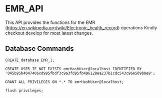 # EMR_API

This API provides the functions for the EMR (https://en.wikipedia.org/wiki/Electronic_health_record) operations
Kindly checkout develop for most latest changes.

## Database Commands

```
CREATE database EMR_1;

CREATE USER IF NOT EXISTS emrHashUser@localhost IDENTIFIED BY '045b95b4047406cd995fbdf3c9a3fd95fb496128ea237b1cdc543c96e509b8e9';

GRANT ALL PRIVILEGES ON *.* TO emrHashUser@localhost;

flush privileges;
```
